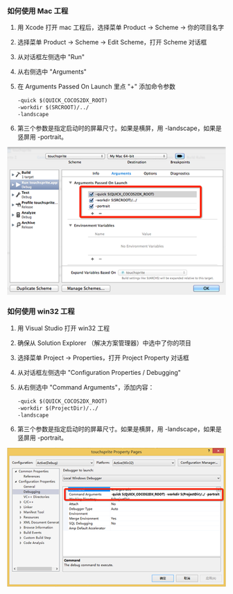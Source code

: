 
### 如何使用 Mac 工程

1.  用 Xcode 打开 mac 工程后，选择菜单 Product -> Scheme -> 你的项目名字
2.  选择菜单 Product -> Scheme -> Edit Scheme，打开 Scheme 对话框
3.  从对话框左侧选中 "Run"
4.  从右侧选中 "Arguments"
5.  在 Arguments Passed On Launch 里点 "+" 添加命令参数

    ~~~
    -quick $(QUICK_COCOS2DX_ROOT)
    -workdir $(SRCROOT)/../
    -landscape
    ~~~

6.  第三个参数是指定启动时的屏幕尺寸。如果是横屏，用 -landscape，如果是竖屏用 -portrait。

![](res/xcode.png)


### 如何使用 win32 工程

1.  用 Visual Studio 打开 win32 工程
2.  确保从 Solution Explorer （解决方案管理器）中选中了你的项目
3.  选择菜单 Project -> Properties，打开 Project Property 对话框
4.  从对话框左侧选中 "Configuration Properties / Debugging"
5.  从右侧选中 "Command Arguments"，添加内容：

    ~~~
    -quick $(QUICK_COCOS2DX_ROOT)
    -workdir $(ProjectDir)/../
    -landscape
    ~~~

6.  第三个参数是指定启动时的屏幕尺寸。如果是横屏，用 -landscape，如果是竖屏用 -portrait。

![](res/visualstudio.png)

